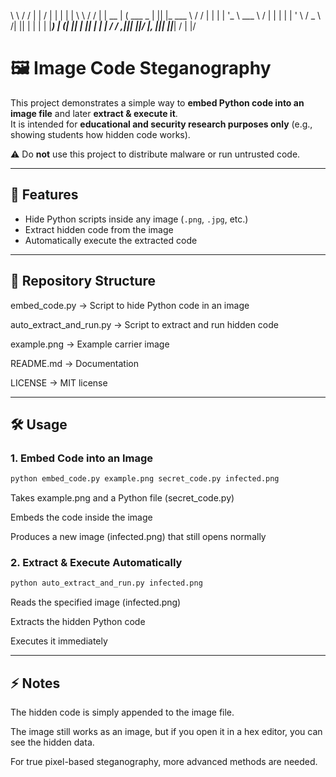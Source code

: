 \ \ / / | | / | | | | |
\ \ / / | | __ | ( ___ _ | || |_ ___
\ / / | | | | '_ \ ___ \ / | | | | | ' \ / _
\ /| || | | | | |____) | (| || | || | | | /
/ _,||| |_|/ _|_, |_|| ||___|
/ |
|/        
                                                                                                        
                                                                            
# 🖼️ Image Code Steganography

This project demonstrates a simple way to **embed Python code into an image file** and later **extract & execute it**.  
It is intended for **educational and security research purposes only** (e.g., showing students how hidden code works).  

⚠️ Do **not** use this project to distribute malware or run untrusted code.  

---

## 🚀 Features
- Hide Python scripts inside any image (`.png`, `.jpg`, etc.)
- Extract hidden code from the image
- Automatically execute the extracted code

---

## 📂 Repository Structure
embed_code.py → Script to hide Python code in an image 

auto_extract_and_run.py → Script to extract and run hidden code

example.png → Example carrier image

README.md → Documentation

LICENSE → MIT license

---

## 🛠️ Usage

### 1. Embed Code into an Image
```bash
python embed_code.py example.png secret_code.py infected.png
```
Takes example.png and a Python file (secret_code.py)

Embeds the code inside the image

Produces a new image (infected.png) that still opens normally

### 2. Extract & Execute Automatically
```bash
python auto_extract_and_run.py infected.png
```
Reads the specified image (infected.png)

Extracts the hidden Python code

Executes it immediately

---

## ⚡ Notes

The hidden code is simply appended to the image file.

The image still works as an image, but if you open it in a hex editor, you can see the hidden data.

For true pixel-based steganography, more advanced methods are needed.

